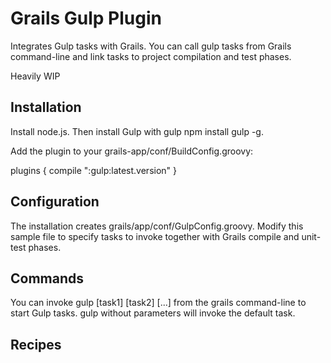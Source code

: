 # Grails Gulp Plugin

Integrates Gulp tasks with Grails. You can call gulp tasks from Grails command-line and link tasks to project compilation and test phases.

Heavily WIP

## Installation

Install node.js. Then install Gulp with gulp npm install gulp -g. 

Add the plugin to your grails-app/conf/BuildConfig.groovy:

plugins {
	compile ":gulp:latest.version"
}

## Configuration

The installation creates grails/app/conf/GulpConfig.groovy. Modify this sample file to specify tasks to invoke together with Grails compile and unit-test phases.

## Commands

You can invoke gulp [task1] [task2] [...] from the grails command-line to start Gulp tasks. gulp without parameters will invoke the default task.

## Recipes




